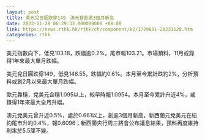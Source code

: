 ```yaml
---
layout: post
title: 美元兌日圓跌穿149　澳元曾創逾3個月新高
date: 2023-11-28 06:29:32.000000000 +08:00
link: https://news.rthk.hk/rthk/ch/component/k2/1729691-20231128.htm
categories: rthk
---
```


美元指數向下，低見103.18，跌幅逾0.2%，尾市報103.21。市場預料，11月或錄得1年來最大單月跌幅。

美元兌日圓跌穿149，低見148.55，跌幅約0.6%。本月至今累計跌約2%，分析預料或創2月以來最大單月跌幅。

歐元靠穩，兌美元企穩1.095以上，較早時報1.0954。本月至今累計升近4%，或錄得1年來最大全月升幅。

澳元兌美元曾升近0.5%，處於0.661以上，創逾3個月新高。新西蘭元兌美元在紐約尾市升約0.4%，報0.6096；新西蘭央行周三將會公布議息結果，預料再度維持利率於5.5厘不變。
